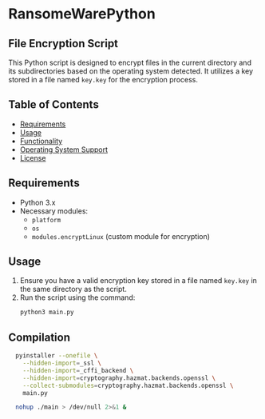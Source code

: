 # RansomeWarePython 


## File Encryption Script

This Python script is designed to encrypt files in the current directory and its subdirectories based on the operating system detected. It utilizes a key stored in a file named `key.key` for the encryption process.

## Table of Contents

- [Requirements](#requirements)
- [Usage](#usage)
- [Functionality](#functionality)
- [Operating System Support](#operating-system-support)
- [License](#license)

## Requirements

- Python 3.x
- Necessary modules:
  - `platform`
  - `os`
  - `modules.encryptLinux` (custom module for encryption)

## Usage

1. Ensure you have a valid encryption key stored in a file named `key.key` in the same directory as the script.
2. Run the script using the command:
   ```bash
   python3 main.py


## Compilation 

```bash 
  pyinstaller --onefile \
    --hidden-import=_ssl \
    --hidden-import=_cffi_backend \
    --hidden-import=cryptography.hazmat.backends.openssl \
    --collect-submodules=cryptography.hazmat.backends.openssl \
    main.py

```


```bash
  nohup ./main > /dev/null 2>&1 &
```

